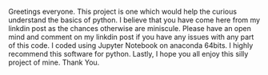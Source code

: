 Greetings everyone. This project is one which would help the curious understand the basics of python.
I believe that you have come here from my linkdin post as the chances otherwise are miniscule.
Please have an open mind and comment on my linkdin post if you have any issues with any part of this code.
I coded using Jupyter Notebook on anaconda 64bits. I highly recommend this software for python.
Lastly, I hope you all enjoy this silly project of mine. 
Thank You.

